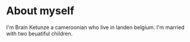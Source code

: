 # About myself

I'm Brain Ketunze a cameroonian who live in landen belgium. I'm married with two beuatiful children. 
